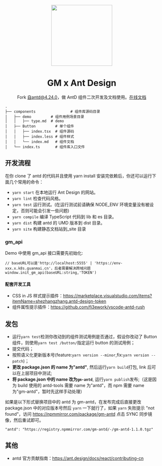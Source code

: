 <p align="center">
  <a href="https://ant.design">
    <img width="200" src="https://gw.alipayobjects.com/zos/rmsportal/KDpgvguMpGfqaHPjicRK.svg">
  </a>
</p>

<h1 align="center">GM x Ant Design</h1>

<div align="center">

Fork 自antd@4.24.0，做 AntD 组件二次开发及文档使用。[在线文档](https://gmfe.github.io/gm-antd/index-cn)

</div>

```
.
├── components                # 组件库源码目录
│   ├── demo         # 组件用例场景目录
│   │   ├── type.md  # demo
│   ├── Button         # 单个组件
│   │   ├── index.tsx  # 组件源码
│   │   ├── index.less # 组件样式
│   │   └── index.md   # 组件文档
│   └── index.ts       # 组件库入口文件

```

## 开发流程

在你 clone 了 antd 的代码并且使用 yarn install 安装完依赖后，你还可以运行下面几个常用的命令：

- `yarn start` 在本地运行 Ant Design 的网站。
- `yarn lint` 检查代码风格。
- `yarn test` 运行测试。(在运行测试前请确保 NODE_ENV 环境变量没有被设定，否则可能会引发一些问题)
- `yarn compile` 编译 TypeScript 代码到 lib 和 es 目录。
- `yarn dist` 构建 antd 的 UMD 版本到 dist 目录。
- `yarn site` 构建静态文档站到\_site 目录

### gm_api

Demo 中使用 gm_api 接口需要先初始化:

```
// baseURL可以是'http://localhost:5555' | 'https://env-xxx.x.k8s.guanmai.cn'，后者需要解决跨域问题
window.init_gm_api(baseURL:string,'TOKEN')
```

#### 配套开发工具

- CSS in JS 样式提示插件：https://marketplace.visualstudio.com/items?itemName=shezhangzhang.antd-design-token
- 组件属性提示插件：https://github.com/fi3ework/vscode-antd-rush

## 发包

- 运行`yarn test`检测你改动到的组件测试用例是否通过，假设你改动了 Button 组件，则使用`yarn test /button/`指定运行 button 的测试用例；
- 提交代码；
- 按照语义化更新版本号(feature:`yarn version --minor`,fix:`yarn version --patch`)；
- **更改 package.json 的 name 为"antd"**, 然后运行`yarn build`打包, link 后可以在上层项目中测试;
- **将 package.json 中的 name 改为`gm-antd`**, 运行`yarn publish`发布;（这是因为 build 使用的 antd-tools 需要 name 为"antd"，而 npm 需要 name 为"gm-antd"，暂时先这样手动处理）

如果是以下形式替换项目中的 antd 为 gm-antd，在发布完成后直接更改 package.json 中的对应版本号然后 `yarn` 一下就行了，如果 `yarn` 失败提示 "not found"，访问 https://npmmirror.com/package/gm-antd 点击 SYNC 同步镜像，然后重试即可。

```
"antd": "https://registry.npmmirror.com/gm-antd/-/gm-antd-1.1.0.tgz"
```

## 其他

- antd 官方贡献指南：https://ant.design/docs/react/contributing-cn
